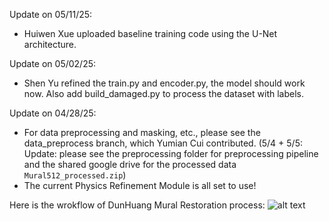 Update on 05/11/25:
- Huiwen Xue uploaded baseline training code using the U-Net architecture.

Update on 05/02/25:

- Shen Yu refined the train.py and encoder.py, the model should work now. Also add build_damaged.py to process the dataset with labels.

Update on 04/28/25:

- For data preprocessing and masking, etc., please see the data_preprocess branch, which Yumian Cui contributed. (5/4 + 5/5: Update: please see the preprocessing folder for preprocessing pipeline and the shared google drive for the processed data `Mural512_processed.zip`)
- The current Physics Refinement Module is all set to use!

Here is the wrokflow of DunHuang Mural Restoration process:
![alt text](https://github.com/rili0214/Dunhuang/blob/main/Images/efficient_workflow.png)
